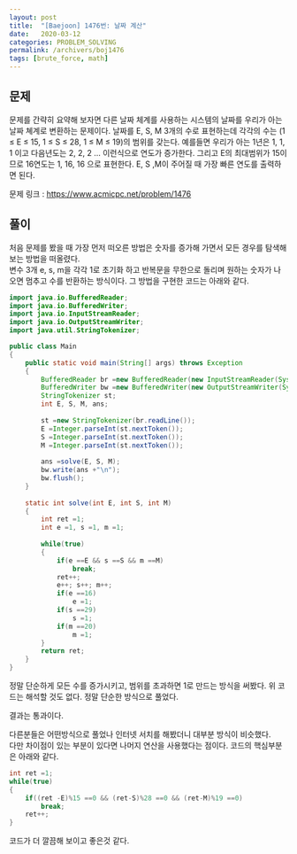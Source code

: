 ```yaml
---
layout: post
title:  "[Baejoon] 1476번: 날짜 계산"
date:   2020-03-12
categories: PROBLEM_SOLVING
permalink: /archivers/boj1476
tags: [brute_force, math]
---
```


## 문제

문제를 간략히 요약해 보자면 다른 날짜 체계를 사용하는 시스템의 날짜를 우리가 아는 날짜 쳬계로 변환하는 문제이다.
날짜를 E, S, M 3개의 수로 표현하는데 각각의 수는 (1 ≤ E ≤ 15, 1 ≤ S ≤ 28, 1 ≤ M ≤ 19)의
범위를 갖는다. 예를들면 우리가 아는 1년은 1, 1, 1 이고 다음년도는 2, 2, 2 ... 이런식으로 연도가 증가한다.
그리고 E의 최대범위가 15이므로 16연도는 1, 16, 16 으로 표현한다.
E, S ,M이 주어질 때 가장 빠른 연도를 출력하면 된다.


문제 링크 : <https://www.acmicpc.net/problem/1476>   


## 풀이
처음 문제를 봤을 때 가장 먼저 떠오른 방법은 숫자를 증가해 가면서 모든 경우를 탐색해보는 방법을 떠올렸다.   
변수 3개 e, s, m을 각각 1로 초기화 하고 반복문을 무한으로 돌리며 원하는 숫자가 나오면 멈추고 수를
반환하는 방식이다. 그 방법을 구현한 코드는 아래와 같다.

~~~java
import java.io.BufferedReader;
import java.io.BufferedWriter;
import java.io.InputStreamReader;
import java.io.OutputStreamWriter;
import java.util.StringTokenizer;

public class Main
{
	public static void main(String[] args) throws Exception
	{
		BufferedReader br =new BufferedReader(new InputStreamReader(System.in));
		BufferedWriter bw =new BufferedWriter(new OutputStreamWriter(System.out));
		StringTokenizer st;
		int E, S, M, ans;
		
		st =new StringTokenizer(br.readLine());
		E =Integer.parseInt(st.nextToken());
		S =Integer.parseInt(st.nextToken());
		M =Integer.parseInt(st.nextToken());
		
		ans =solve(E, S, M);
		bw.write(ans +"\n");
		bw.flush();
	}
	
	static int solve(int E, int S, int M)
	{
		int ret =1;
		int e =1, s =1, m =1;
		
		while(true)
		{
			if(e ==E && s ==S && m ==M)
				break;
			ret++;
			e++; s++; m++;
			if(e ==16)
				e =1;
			if(s ==29)
				s =1;
			if(m ==20)
				m =1;
		}
		return ret;
	}
}
~~~

정말 단순하게 모든 수를 증가시키고, 범위를 초과하면 1로 만드는 방식을 써봤다.
위 코드는 해석할 것도 없다. 정말 단순한 방식으로 풀었다.


결과는 통과이다.


다른분들은 어떤방식으로 풀었나 인터넷 서치를 해봤더니 대부분 방식이 비슷했다.   
다만 차이점이 있는 부분이 있다면 나머지 연산을 사용했다는 점이다.
코드의 핵심부분은 아래와 같다.

~~~java
int ret =1;
while(true)
{
	if((ret -E)%15 ==0 && (ret-S)%28 ==0 && (ret-M)%19 ==0)
		break;
	ret++;
}
~~~  

코드가 더 깔끔해 보이고 좋은것 같다.   



